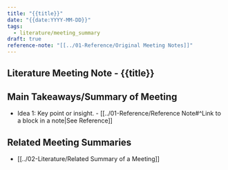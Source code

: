 ```yaml
---
title: "{{title}}"
date: "{{date:YYYY-MM-DD}}"
tags:
  - literature/meeting_summary
draft: true
reference-note: "[[../01-Reference/Original Meeting Notes]]"
---
```


## Literature Meeting Note - {{title}}

## Main Takeaways/Summary of Meeting

- Idea 1: Key point or insight. \- \[\[../01-Reference/Reference Note#^Link to a block in a note|See Reference\]\]

## Related Meeting Summaries

- \[\[../02-Literature/Related Summary of a Meeting\]\]
